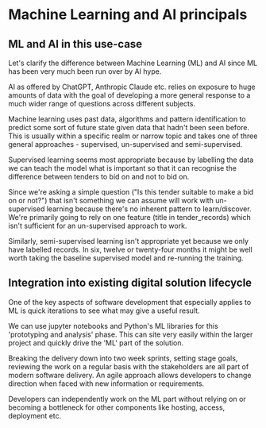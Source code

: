 # Machine Learning and AI principals

## ML and AI in this use-case
Let's clarify the difference between Machine Learning (ML) and AI since ML has been very much been run over by AI hype.

AI as offered by ChatGPT, Anthropic Claude etc. relies on exposure to huge amounts of data with the goal of developing a more general response to a much wider range of questions across different subjects. 

Machine learning uses past data, algorithms and pattern identification to predict some sort of future state given data that hadn't been seen before. This is usually within a specific realm or narrow topic and takes one of three general approaches - supervised, un-supervised and semi-supervised.

Supervised learning seems most appropriate because by labelling the data we can teach the model what is important so that it can recognise the difference between tenders to bid on and not to bid on. 

Since we're asking a simple question ("Is this tender suitable to make a bid on or not?") that isn't something we can assume will work with un-supervised learning because there's no inherent pattern to learn/discover. We're primarily going to rely on one feature (title in tender_records) which isn't sufficient for an un-supervised approach to work. 

Similarly, semi-supervised learning isn't appropriate yet because we only have labelled records. In six, twelve or twenty-four months it might be well worth taking the baseline supervised model and re-running the training.

## Integration into existing digital solution lifecycle

One of the key aspects of software development that especially applies to ML is quick iterations to see what may give a useful result. 

We can use jupyter notebooks and Python's ML libraries for this 'prototyping and analysis' phase. This can site very easily within the larger project and quickly drive the 'ML' part of the solution.

Breaking the delivery down into two week sprints, setting stage goals, reviewing the work on a regular basis with the stakeholders are all part of modern software delivery. An agile approach allows developers to change direction when faced with new information or requirements.

Developers can independently work on the ML part without relying on or becoming a bottleneck for other components like hosting, access, deployment etc.